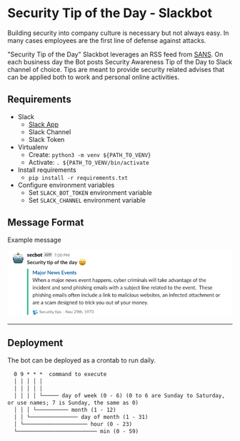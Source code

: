 # Security Tip of the Day - Slackbot

Building security into company culture is necessary but not always easy. In many cases
employees are the first line of defense against attacks.

"Security Tip of the Day" Slackbot leverages an RSS feed from [SANS](http://feeds2.feedburner.com/security-awareness-tip-of-the-day).
On each business day the Bot posts Security Awareness Tip of the Day to Slack channel of choice. Tips are meant to
provide security related advises that can be applied both to work and personal online activities.

## Requirements

* Slack
    * [Slack App](https://api.slack.com/slack-apps) 
    * Slack Channel
    * Slack Token 
* Virtualenv
    * Create: `python3 -m venv ${PATH_TO_VENV}`
    * Activate: `. ${PATH_TO_VENV/bin/activate`
* Install requirements
    * `pip install -r requirements.txt`
* Configure environment variables
    * Set `SLACK_BOT_TOKEN` environment variable
    * Set `SLACK_CHANNEL` environment variable

## Message Format

Example message

![SlackMessagePreview](images/MessagePreview.png)

---
##  Deployment

The bot can be deployed as a crontab to run daily. 

```
  0 9 * * *  command to execute
  │ │ │ │ │
  │ │ │ │ │
  │ │ │ │ └───── day of week (0 - 6) (0 to 6 are Sunday to Saturday, or use names; 7 is Sunday, the same as 0)
  │ │ │ └────────── month (1 - 12)
  │ │ └─────────────── day of month (1 - 31)
  │ └──────────────────── hour (0 - 23)
  └───────────────────────── min (0 - 59)
```
